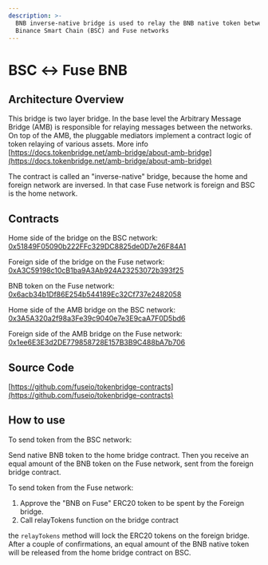 ```yaml
---
description: >-
  BNB inverse-native bridge is used to relay the BNB native token between
  Binance Smart Chain (BSC) and Fuse networks
---
```


# BSC ↔ Fuse BNB

## Architecture Overview

This bridge is two layer bridge. In the base level the Arbitrary Message Bridge (AMB) is responsible for relaying messages between the networks. On top of the AMB,  the pluggable mediators implement a contract logic of token relaying of various assets. More info [https://docs.tokenbridge.net/amb-bridge/about-amb-bridge](https://docs.tokenbridge.net/amb-bridge/about-amb-bridge)

The contract is called an "inverse-native" bridge, because the home and foreign network are inversed. In that case Fuse network is foreign and BSC is the home network.

## Contracts

Home side of the bridge on the BSC network: [0x51849F05090b222FFc329DC8825de0D7e26F84A1](https://bscscan.com/address/0x51849F05090b222FFc329DC8825de0D7e26F84A1)

Foreign side of the bridge on the Fuse network: [0xA3C59198c10cB1ba9A3Ab924A23253072b393f25](https://explorer.fuse.io/address/0xA3C59198c10cB1ba9A3Ab924A23253072b393f25)

BNB token on the Fuse network: [0x6acb34b1Df86E254b544189Ec32Cf737e2482058](https://explorer.fuse.io/address/0x6acb34b1Df86E254b544189Ec32Cf737e2482058/transactions)

Home side of the AMB bridge on the BSC network: [0x3A5A320a2f98a3Fe39c9040e7e3E9caA7F0D5bd6](https://bscscan.com/address/0x3A5A320a2f98a3Fe39c9040e7e3E9caA7F0D5bd6)

Foreign side of the AMB bridge on the Fuse network: [0x1ee6E3E3d2DE779858728E157B3B9C488bA7b706](https://explorer.fuse.io/address/0x1ee6E3E3d2DE779858728E157B3B9C488bA7b706)

## Source Code

[https://github.com/fuseio/tokenbridge-contracts](https://github.com/fuseio/tokenbridge-contracts)

## How to use

To send token from the BSC network:

Send native BNB token to the home bridge contract. Then you receive an equal amount of the BNB token on the Fuse network, sent from the foreign bridge contract.

To send token from the Fuse network:

1. Approve the "BNB on Fuse" ERC20 token to be spent by the Foreign bridge.&#x20;
2. Call relayTokens function on the bridge contract

the `relayTokens` method will lock the ERC20 tokens on the foreign bridge. After a couple of confirmations, an equal amount of the BNB native token will be released from the home bridge contract on BSC.
